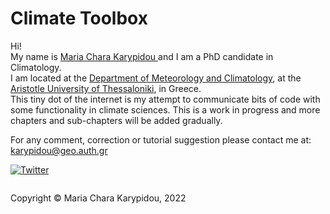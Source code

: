 # Climate Toolbox

Hi!\
My name is <a href="https://www.geographical-affairs.com/"> Maria Chara Karypidou </a> and I am a PhD candidate in Climatology.\
I am located at the <a href="https://meteo.geo.auth.gr/?lang=en"> Department of Meteorology and Climatology</a>, at the <a href="https://www.auth.gr/en/"> Aristotle University of Thessaloniki</a>, in Greece.\
This tiny dot of the internet is my attempt to communicate bits of code with some functionality in climate sciences. This is a work in progress and more chapters and sub-chapters will be added gradually.

For any comment, correction or tutorial suggestion please contact me at: karypidou@geo.auth.gr

[![Twitter](https://img.shields.io/twitter/url/https/twitter.com/MKarypidou.svg?style=social&label=Follow%40%60MKarypidou)](https://twitter.com/MKarypidou)


<footer>
<p style="float:left; width: 100%;">
Copyright © Maria Chara Karypidou, 2022
</p>
</footer>

